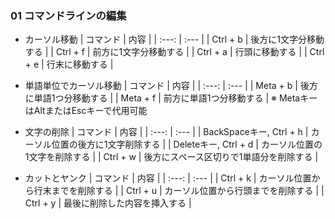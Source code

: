 ### 01 コマンドラインの編集
- カーソル移動
  | コマンド | 内容 |
  | :---: | :--- |
  | Ctrl + b | 後方に1文字分移動する |
  | Ctrl + f | 前方に1文字分移動する |
  | Ctrl + a | 行頭に移動する |
  | Ctrl + e | 行末に移動する |

- 単語単位でカーソル移動
  | コマンド | 内容 |
  | :---: | :--- |
  | Meta + b | 後方に単語1つ分移動する |
  | Meta + f | 前方に単語1つ分移動する |
  ※ MetaキーはAltまたはEscキーで代用可能

- 文字の削除
  | コマンド | 内容 |
  | :---: | :--- |
  | BackSpaceキー, Ctrl + h | カーソル位置の後方に1文字削除する |
  | Deleteキー, Ctrl + d | カーソル位置の1文字を削除する |
  | Ctrl + w | 後方にスペース区切りで1単語分を削除する |

- カットとヤンク
  | コマンド | 内容 |
  | :---: | :--- |
  | Ctrl + k | カーソル位置から行末までを削除する |
  | Ctrl + u | カーソル位置から行頭までを削除する |
  | Ctrl + y | 最後に削除した内容を挿入する |
